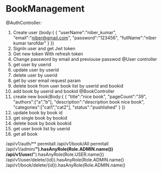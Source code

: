 # BookManagement
@AuthController:
1. Create user (body:{   {
    "userName":"niber_kumar",
    "email":"niber@gmail.com",
    "password":"123456",
    "fullName":"niber kumar tarofdar"
}
 }) 
2. SignIn user and get Jwt token
3. Get new token With refresh token
4. Change password by email and previouse passwod
@User controller
1. get user by userid
2. update user by userid
3. delete user by userid
4. get by user email request param
5. delete book from user book list by userid and bookid
6. add book by userid and bookid
@BookController
1. create new book(Body:{
{
    "title":"nice book",
    "pageCount":"39",
    "authors":["a","b"],
    "description":"description book nice book",
    "categories":["cat1","cat2"],
    "status":"pushlished"
}
})
2. update book by book id
3. get single book by bookid
4. delete book by book bookid
5. get user book list by userid
6. get all book

/api/v1/auth/** permitall 
/api/v1/book/All permitall 
/api/v1/admin/**").hasAnyRole(Role.ADMIN.name()) 
/api/v1/user/**").hasAnyRole(Role.USER.name()) 
/api/v1/user/delete/{id}).hasAnyRole(Role.ADMIN.name()  
/api/v1/book/delete/{id}).hasAnyRole(Role.ADMIN.name() 

